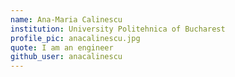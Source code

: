 ```yaml
---
name: Ana-Maria Calinescu
institution: University Politehnica of Bucharest
profile_pic: anacalinescu.jpg
quote: I am an engineer
github_user: anacalinescu
---
```

